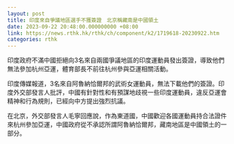 ```yaml
---
layout: post
title: 印度來自爭議地區選手不獲簽證　北京稱藏南是中國領土
date: 2023-09-22 20:48:00.000000000 +08:00
link: https://news.rthk.hk/rthk/ch/component/k2/1719618-20230922.htm
categories: rthk
---
```


印度政府不滿中國拒絕向3名來自兩國爭議地區的印度運動員發出簽證，導致他們無法參加杭州亞運，體育部長不前往杭州參與亞運相關活動。

印度傳媒報道，3名來自阿魯納恰爾邦的武術女運動員，無法下載他們的簽證。印度外交部發言人批評，中國有針對性和有預謀地歧視一些印度運動員，違反亞運會精神和行為規則，已經向中方提出強烈抗議。

在北京，外交部發言人毛寧回應說，作為東道國，中國歡迎各國運動員持合法證件來杭州參加亞運，中國政府從不承認所謂阿魯納恰爾邦，藏南地區是中國領土的一部分。
